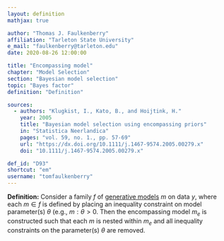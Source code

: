 ```yaml
---
layout: definition
mathjax: true

author: "Thomas J. Faulkenberry"
affiliation: "Tarleton State University"
e_mail: "faulkenberry@tarleton.edu"
date: 2020-08-26 12:00:00

title: "Encompassing model"
chapter: "Model Selection"
section: "Bayesian model selection"
topic: "Bayes factor"
definition: "Definition"

sources:
  - authors: "Klugkist, I., Kato, B., and Hoijtink, H."
    year: 2005
    title: "Bayesian model selection using encompassing priors"
    in: "Statistica Neerlandica"
    pages: "vol. 59, no. 1., pp. 57-69"
    url: "https://dx.doi.org/10.1111/j.1467-9574.2005.00279.x"
    doi: "10.1111/j.1467-9574.2005.00279.x"

def_id: "D93"
shortcut: "em"
username: "tomfaulkenberry"
---
```



**Definition:** Consider a family $f$ of [generative models](/D/gm) $m$ on data $y$, where each $m \in f$ is defined by placing an inequality constraint on model parameter(s) $\theta$ (e.g., $m:\theta>0$. Then the encompassing model $m_e$ is constructed such that each $m$ is nested within $m_e$ and all inequality constraints on the parameter(s) $\theta$ are removed.
